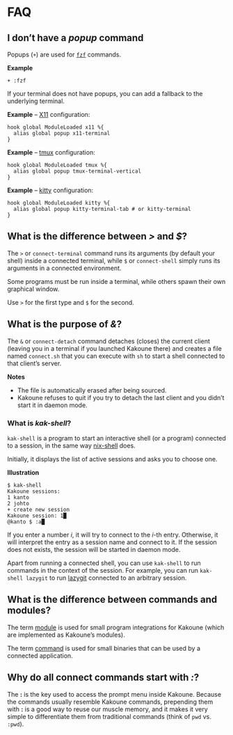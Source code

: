 # FAQ

## I don’t have a _popup_ command

Popups (`+`) are used for [`fzf`][fzf.kak] commands.

[fzf.kak]: ../rc/connect/modules/fzf

**Example**

``` kak
+ :fzf
```

If your terminal does not have popups, you can add a fallback to the underlying terminal.

**Example** – [X11] configuration:

``` kak
hook global ModuleLoaded x11 %{
  alias global popup x11-terminal
}
```

[X11]: https://x.org

**Example** – [tmux] configuration:

``` kak
hook global ModuleLoaded tmux %{
  alias global popup tmux-terminal-vertical
}
```

[tmux]: https://github.com/tmux/tmux

**Example** – [kitty] configuration:

``` kak
hook global ModuleLoaded kitty %{
  alias global popup kitty-terminal-tab # or kitty-terminal
}
```

[kitty]: https://sw.kovidgoyal.net/kitty/

## What is the difference between _>_ and _$_?

The `>` or `connect-terminal` command runs its arguments (by default your shell) inside a connected terminal,
while `$` or `connect-shell` simply runs its arguments in a connected environment.

Some programs must be run inside a terminal, while others spawn their own graphical window.

Use `>` for the first type and `$` for the second.

## What is the purpose of _&_?

The `&` or `connect-detach` command detaches (closes) the current client
(leaving you in a terminal if you launched Kakoune there) and
creates a file named `connect.sh` that you can execute with `sh`
to start a shell connected to that client’s server.

**Notes**

- The file is automatically erased after being sourced.
- Kakoune refuses to quit if you try to detach the last client and you didn’t start it in daemon mode.

### What is _kak-shell_?

`kak-shell` is a program to start an interactive shell (or a program) connected to a session, in the same way [nix-shell] does.

[nix-shell]: https://nixos.org/nix/manual#sec-nix-shell

Initially, it displays the list of active sessions and asks you to choose one.

**Illustration**

```
$ kak-shell
Kakoune sessions:
1 kanto
2 johto
+ create new session
Kakoune session: 1█
@kanto $ :a█
```

If you enter a number _i_, it will try to connect to the _i_-th entry.
Otherwise, it will interpret the entry as a session name and connect to it.
If the session does not exists, the session will be started in daemon mode.

Apart from running a connected shell, you can use `kak-shell` to run commands in the context of the session.
For example, you can run `kak-shell lazygit` to run [lazygit] connected to an arbitrary session.

[lazygit]: https://github.com/jesseduffield/lazygit

## What is the difference between commands and modules?

The term [module][Modules] is used for small program integrations for Kakoune
(which are implemented as Kakoune’s modules).

The term [command][Commands] is used for small binaries that can be used by a connected application.

[Commands]: ../rc/connect/commands
[Modules]: ../rc/connect/modules

## Why do all connect commands start with _:_?

The **:** is the key used to access the prompt menu inside Kakoune.
Because the commands usually resemble Kakoune commands,
prepending them with **:** is a good way to reuse our muscle memory,
and it makes it very simple to differentiate them from traditional commands
(think of `pwd` vs. `:pwd`).
